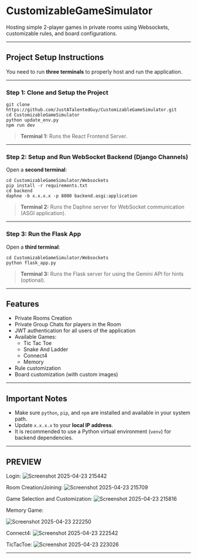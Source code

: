 # CustomizableGameSimulator

Hosting simple 2-player games in private rooms using Websockets, customizable rules, and board configurations.

---

## Project Setup Instructions

You need to run **three terminals** to properly host and run the application.

---

### Step 1: Clone and Setup the Project

```
git clone https://github.com/JustATalentedGuy/CustomizableGameSimulator.git
cd CustomizableGameSimulator
python update_env.py
npm run dev
```

> **Terminal 1:** Runs the React Frontend Server.

---

### Step 2: Setup and Run WebSocket Backend (Django Channels)

Open a **second terminal**:

```
cd CustomizableGameSimulator/Websockets
pip install -r requirements.txt
cd backend
daphne -b x.x.x.x -p 8000 backend.asgi:application
```

> **Terminal 2:** Runs the Daphne server for WebSocket communication (ASGI application).

---

### Step 3: Run the Flask App

Open a **third terminal**:

```
cd CustomizableGameSimulator/Websockets
python flask_app.py
```

> **Terminal 3:** Runs the Flask server for using the Gemini API for hints (optional).

---

## Features

- Private Rooms Creation
- Private Group Chats for players in the Room
- JWT authentication for all users of the application
- Available Games:
  - Tic Tac Toe
  - Snake And Ladder
  - Connect4
  - Memory
- Rule customization
- Board customization (with custom images)

---
## Important Notes

- Make sure `python`, `pip`, and `npm` are installed and available in your system path.
- Update `x.x.x.x` to your **local IP address**.
- It is recommended to use a Python virtual environment (`venv`) for backend dependencies.

---

## PREVIEW

Login:
![Screenshot 2025-04-23 215442](https://github.com/user-attachments/assets/dc635fb0-c3df-41c5-b2e2-37e901a16f17)


Room Creation/Joining:
![Screenshot 2025-04-23 215709](https://github.com/user-attachments/assets/44327c2f-8903-4a9f-a2bd-e34fd1fc8327)


Game Selection and Customization:
![Screenshot 2025-04-23 215816](https://github.com/user-attachments/assets/28a06132-8efe-4577-93ac-3808b0377e7f)


Memory Game:

![Screenshot 2025-04-23 222250](https://github.com/user-attachments/assets/81a87f02-e106-4dec-b3d5-4057b24117b3)


Connect4:
![Screenshot 2025-04-23 222542](https://github.com/user-attachments/assets/b1a358b0-8efd-4331-9b18-e965606176f5)


TicTacToe:
![Screenshot 2025-04-23 223026](https://github.com/user-attachments/assets/9d14ed71-fc37-4638-b562-cd4ac699ef88)

---
